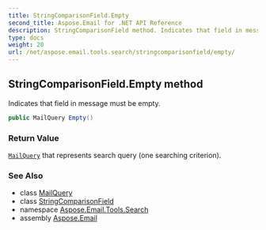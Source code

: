 ```yaml
---
title: StringComparisonField.Empty
second_title: Aspose.Email for .NET API Reference
description: StringComparisonField method. Indicates that field in message must be empty
type: docs
weight: 20
url: /net/aspose.email.tools.search/stringcomparisonfield/empty/
---
```

## StringComparisonField.Empty method

Indicates that field in message must be empty.

```csharp
public MailQuery Empty()
```

### Return Value

[`MailQuery`](../../mailquery/) that represents search query (one searching criterion).

### See Also

* class [MailQuery](../../mailquery/)
* class [StringComparisonField](../)
* namespace [Aspose.Email.Tools.Search](../../stringcomparisonfield/)
* assembly [Aspose.Email](../../../)


